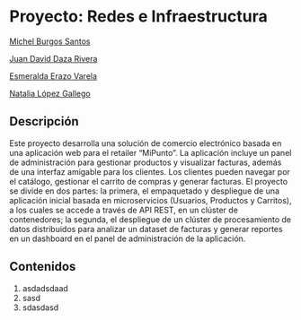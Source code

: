 

# Proyecto: Redes e Infraestructura

[Michel Burgos Santos](https://github.com/Michelburgos)

[Juan David Daza Rivera](https://github.com/JuanDavidDazaR)

[Esmeralda Erazo Varela](https://github.com/memerazo)

[Natalia López Gallego](https://github.com/ntlg72)

## Descripción

Este proyecto desarrolla una solución de comercio electrónico basada en una aplicación web para el retailer “MiPunto”. La aplicación incluye un panel de administración para gestionar productos y visualizar facturas, además de una interfaz amigable para los clientes. Los clientes pueden navegar por el catálogo, gestionar el carrito de compras y generar facturas. El proyecto se divide en dos partes: la primera, el empaquetado y despliegue de una aplicación inicial basada en microservicios (Usuarios, Productos y Carritos), a los cuales se accede a través de API REST, en un clúster de contenedores; la segunda, el despliegue de un clúster de procesamiento de datos distribuidos para analizar un dataset de facturas y generar reportes en un dashboard en el panel de administración de la aplicación.

## Contenidos

 1. asdadsdaad
 2. sasd
 3. sdasdasd
